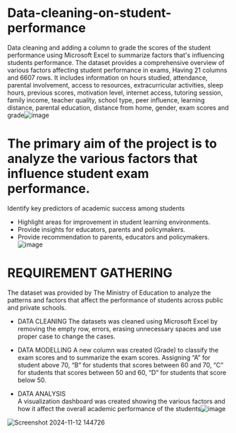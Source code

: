 # Data-cleaning-on-student-performance
Data cleaning and adding a column to grade the scores of the student performance using Microsoft Excel to summarize factors that's influencing students performance.
The dataset provides a comprehensive overview of various factors affecting student performance in exams, Having 21 columns and 6607 rows. It includes information on hours studied, attendance, parental involvement, access to resources, extracurricular activities, sleep hours, previous scores, motivation level, internet access, tutoring session, family income, teacher quality,  school type, peer influence, learning distance, parental education, distance from home, gender, exam scores and grade![image](https://github.com/user-attachments/assets/89328e20-f3d7-49d5-aa1a-b030123907b1)

# The primary aim of the project is to analyze the various factors that influence student exam performance.
Identify key predictors of academic success among students
* Highlight areas for improvement in student learning environments.
* Provide insights for educators, parents and policymakers.
* Provide recommendation to parents, educators and policymakers.
![image](https://github.com/user-attachments/assets/6b6c2b47-ac1b-4b39-abd3-9701aac4fcfb)

# REQUIREMENT GATHERING
The  dataset  was provided by The Ministry of Education to analyze the patterns and factors that affect the performance of students across public and private schools.

* DATA CLEANING
 The datasets was cleaned using Microsoft Excel by removing the empty row, errors, erasing unnecessary spaces and use proper case to change the cases.

* DATA MODELLING
A new column was created (Grade) to classify the exam  scores and to summarize the exam scores.  Assigning “A” for student above  70, “B” for students that scores between 60 and 70, “C” for students that scores between 50 and 60, “D” for students that score  below 50.
                             
* DATA ANALYSIS                                                                               
A visualization dashboard was created  showing  the various factors  and how it affect the overall academic performance of the students![image](https://github.com/user-attachments/assets/748444a0-cc88-421d-ae3a-0c5d6fa5628d)


![Screenshot 2024-11-12 144726](https://github.com/user-attachments/assets/f592db13-a717-4cfa-acb6-307ecf3212f5)

